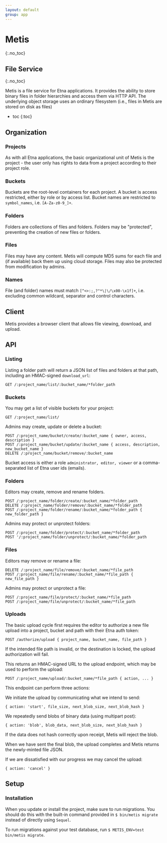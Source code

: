 ```yaml
---
layout: default
group: app
---
```

# Metis
{:.no_toc}
## File Service
{:.no_toc}

Metis is a file service for Etna applications. It provides the ability to store
binary files in folder hierarchies and access them via HTTP API. The underlying
object storage uses an ordinary filesystem (i.e., files in Metis are stored on
disk as files)

* toc
{:toc}

## Organization

### Projects

As with all Etna applications, the basic organizational unit of Metis is the
project - the user only has rights to data from a project according to their
project role.

### Buckets

Buckets are the root-level containers for each project. A bucket is access
restricted, either by role or by access list. Bucket names are restricted to
`symbol_names`, i.e. `[A-Za-z0-9_]+`.

### Folders

Folders are collections of files and folders. Folders may be "protected",
preventing the creation of new files or folders.

### Files

Files may have any content. Metis will compute MD5 sums for each file and (if
available) back them up using cloud storage. Files may also be protected from
modification by admins.

### Names

File (and folder) names must match `[^<>:;,?"*\|\/\x00-\x1f]+`, i.e. excluding
common wildcard, separator and control characters.

## Client

Metis provides a browser client that allows file viewing, download, and
upload.

## API

### Listing

Listing a folder path will return a JSON list of files and folders at that
path, including an HMAC-signed `download_url`:

```
GET /:project_name/list/:bucket_name/*folder_path
```

### Buckets

You may get a list of visible buckets for your project:
```
GET /:project_name/list/
```

Admins may create, update or delete a bucket:
```
POST /:project_name/bucket/create/:bucket_name { owner, access, description }
POST /:project_name/bucket/update/:bucket_name { access, description, new_bucket_name }
DELETE /:project_name/bucket/remove/:bucket_name
```

Bucket access is either a role `administrator, editor, viewer` or a
comma-separated list of Etna user ids (emails).

### Folders

Editors may create, remove and rename folders.
```
POST /:project_name/folder/create/:bucket_name/*folder_path
DELETE /:project_name/folder/remove/:bucket_name/*folder_path
POST /:project_name/folder/rename/:bucket_name/*folder_path { new_folder_path }
```

Admins may protect or unprotect folders:
```
POST /:project_name/folder/protect/:bucket_name/*folder_path
POST '/:project_name/folder/unprotect/:bucket_name/*folder_path
```

### Files

Editors may remove or rename a file:
```
DELETE /:project_name/file/remove/:bucket_name/*file_path
POST /:project_name/file/rename/:bucket_name/*file_path { new_file_path }
```

Admins may protect or unprotect a file:
```
POST /:project_name/file/protect/:bucket_name/*file_path
POST /:project_name/file/unprotect/:bucket_name/*file_path
```

### Uploads

The basic upload cycle first requires the editor to authorize a new file upload
into a project, bucket and path with their Etna auth token:
```
POST /authorize/upload { project_name, bucket_name, file_path }
```
If the intended file path is invalid, or the destination is locked, the
upload authorization will fail.

This returns an HMAC-signed URL to the upload endpoint, which may be
used to perform the upload:
```
POST /:project_name/upload/:bucket_name/*file_path { action, ... }
```

This endpoint can perform three actions:

We initiate the upload by communicating what we intend to send:
```
{ action: 'start', file_size, next_blob_size, next_blob_hash }
```

We repeatedly send blobs of binary data (using multipart post):
```
{ action: 'blob', blob_data, next_blob_size, next_blob_hash }
```

If the data does not hash correctly upon receipt, Metis will reject the blob.

When we have sent the final blob, the upload completes and Metis returns the
newly-minted file JSON.

If we are dissatisfied with our progress we may cancel the upload:
```
{ action: 'cancel' }
```

## Setup

### Installation

When you update or install the project, make sure to run migrations. You should do this with the built-in command provided in `$ bin/metis migrate` instead of directly using `Sequel`.

To run migrations against your test database, run `$ METIS_ENV=test bin/metis migrate`.